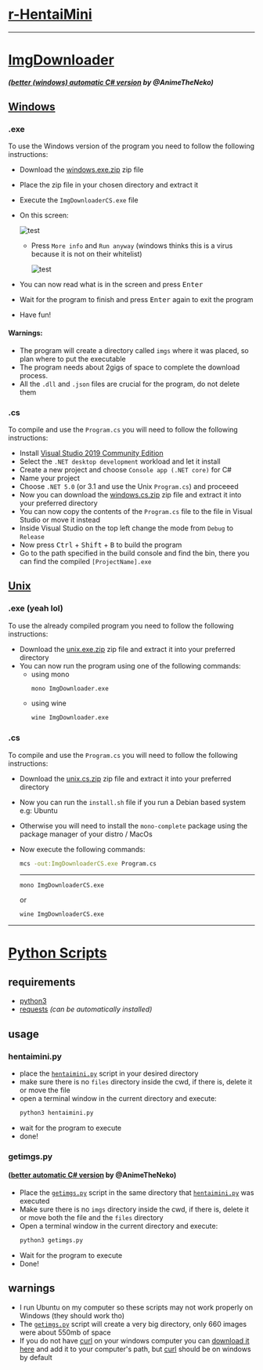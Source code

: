 # [r-HentaiMini](https://github.com/guiloj/r-HentaiMini/)

---

# [ImgDownloader](https://github.com/guiloj/r-HentaiMini/blob/main/ImgDownloader)

##### ([better (windows) automatic C# version](https://github.com/AnimeTheNeko/FileDownloader) by @AnimeTheNeko)

## [Windows](https://github.com/guiloj/r-HentaiMini/blob/main/ImgDownloader/Windows)

### .exe

To use the Windows version of the program you need to follow the following instructions:

-   Download the [windows.exe.zip](https://github.com/guiloj/r-HentaiMini/releases/latest/) zip file
-   Place the zip file in your chosen directory and extract it
-   Execute the `ImgDownloaderCS.exe` file
-   On this screen:

    ![test](https://manula.r.sizr.io/large/user/1894/img/tnt.png)

    -   Press `More info` and `Run anyway` (windows thinks this is a virus because it is not on their whitelist)

        ![test](https://www.redcort.com/assets/imgs/pages/blog/2018/windows-defender.png)

-   You can now read what is in the screen and press <kbd>Enter</kbd>
-   Wait for the program to finish and press <kbd>Enter</kbd> again to exit the program
-   Have fun!

#### Warnings:

-   The program will create a directory called `imgs` where it was placed, so plan where to put the executable
-   The program needs about 2gigs of space to complete the download process.
-   All the `.dll` and `.json` files are crucial for the program, do not delete them

### .cs

To compile and use the `Program.cs` you will need to follow the following instructions:

-   Install [Visual Studio 2019 Community Edition](https://visualstudio.microsoft.com/downloads/)
-   Select the `.NET desktop development` workload and let it install
-   Create a new project and choose `Console app (.NET core)` for C#
-   Name your project
-   Choose `.NET 5.0` (or 3.1 and use the Unix `Program.cs`) and proceeed
-   Now you can download the [windows.cs.zip](https://github.com/guiloj/r-HentaiMini/releases/latest/) zip file and extract it into your preferred directory
-   You can now copy the contents of the `Program.cs` file to the file in Visual Studio or move it instead
-   Inside Visual Studio on the top left change the mode from `Debug` to `Release`
-   Now press <kbd>Ctrl</kbd> + <kbd>Shift</kbd> + <kbd>B</kbd> to build the program
-   Go to the path specified in the build console and find the bin, there you can find the compiled `[ProjectName].exe`

## [Unix](https://github.com/guiloj/r-HentaiMini/blob/main/ImgDownloader/Unix)

### .exe (yeah lol)

To use the already compiled program you need to follow the following instructions:

-   Download the [unix.exe.zip](https://github.com/guiloj/r-HentaiMini/releases/latest/) zip file and extract it into your preferred directory
-   You can now run the program using one of the following commands:
    -   using mono
        ```sh
        mono ImgDownloader.exe
        ```
    -   using wine
        ```sh
        wine ImgDownloader.exe
        ```

### .cs

To compile and use the `Program.cs` you will need to follow the following instructions:

-   Download the [unix.cs.zip](https://github.com/guiloj/r-HentaiMini/releases/latest/) zip file and extract it into your preferred directory
-   Now you can run the `install.sh` file if you run a Debian based system e.g: Ubuntu
-   Otherwise you will need to install the `mono-complete` package using the package manager of your distro / MacOs
-   Now execute the following commands:

    ```sh
    mcs -out:ImgDownloaderCS.exe Program.cs
    ```

    ***

    ```sh
    mono ImgDownloaderCS.exe
    ```

    or

    ```sh
    wine ImgDownloaderCS.exe
    ```

---

# [Python Scripts](https://github.com/guiloj/r-HentaiMini/blob/main/scripts)

## requirements

-   [python3](https://www.python.org/downloads/)
-   [requests](https://pypi.org/project/requests/) _(can be automatically installed)_

## usage

### hentaimini.py

-   place the [`hentaimini.py`](https://github.com/guiloj/r-HentaiMini/blob/main/scripts/hentaimini.py) script in your desired directory
-   make sure there is no `files` directory inside the cwd, if there is, delete it or move the file
-   open a terminal window in the current directory and execute:
    ```sh
    python3 hentaimini.py
    ```
-   wait for the program to execute
-   done!

### getimgs.py

#### ([better automatic C# version](https://github.com/AnimeTheNeko/FileDownloader) by @AnimeTheNeko)

-   Place the [`getimgs.py`](https://github.com/guiloj/r-HentaiMini/blob/main/scripts/getimgs.py) script in the same directory that [`hentaimini.py`](https://github.com/guiloj/r-HentaiMini/blob/main/scripts/hentaimini.py) was executed
-   Make sure there is no `imgs` directory inside the cwd, if there is, delete it or move both the file and the `files` directory
-   Open a terminal window in the current directory and execute:
    ```sh
    python3 getimgs.py
    ```
-   Wait for the program to execute
-   Done!

## warnings

-   I run Ubuntu on my computer so these scripts may not work properly on Windows (they should work tho)
-   The [`getimgs.py`](https://github.com/guiloj/r-HentaiMini/blob/main/scripts/getimgs.py) script will create a very big directory, only 660 images were about 550mb of space
-   If you do not have [curl](https://curl.se/windows/) on your windows computer you can [download it here](https://curl.se/windows/) and add it to your computer's path, but [curl](https://curl.se/windows/) should be on windows by default
